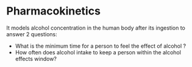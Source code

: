 # Pharmacokinetics 

It models alcohol concentration in the human body after its ingestion to answer 2 questions:

- What is the minimum time for a person to feel the effect of alcohol ?
- How often does alcohol intake to keep a person within the alcohol effects window?
